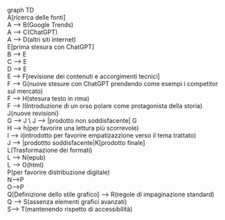 graph TD \
A[ricerca delle fonti] \
A --> B(Google Trends) \
A --> C(ChatGPT) \
A --> D(altri siti internet) \
E[prima stesura con ChatGPT] \
B --> E \
C --> E \
D --> E \
E --> F[revisione dei contenuti e accorgimenti tecnici] \
F --> G(nuove stesure con ChatGPT prendendo come esempi i competitor sul mercato) \
F --> H(stesura testo in rima) \
F --> I(Introduzione di un orso polare come protagonista della storia) \
J{nuove revisioni} \
G --> J \ 
J --> |prodotto non soddisfacente| G \
H --> h(per favorire una lettura più scorrevole) \
I --> i(introdotto per favorire empatizazzione verso il tema trattato) \
J --> |prodottto soddisfacente|K[prodotto finale] \
 L(Trasformazione dei formati) \
L --> N(epub) \
L --> O(html) \
P(per favorire distribuzione digitale) \
N-->P \
O-->P \
Q[Definizione dello stile grafico] --> R(regole di impaginazione standard) \
Q --> S(assenza elementi grafici avanzati) \
S--> T(mantenendo rispetto di accessibilità) 
